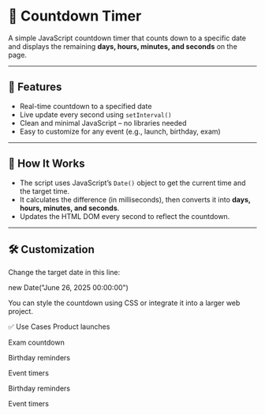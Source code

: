 # 📆 Countdown Timer

A simple JavaScript countdown timer that counts down to a specific date and displays the remaining **days, hours, minutes, and seconds** on the page.

---

## 🚀 Features

- Real-time countdown to a specified date  
- Live update every second using `setInterval()`  
- Clean and minimal JavaScript – no libraries needed  
- Easy to customize for any event (e.g., launch, birthday, exam)

---

## 🧠 How It Works

- The script uses JavaScript’s `Date()` object to get the current time and the target time.  
- It calculates the difference (in milliseconds), then converts it into **days, hours, minutes, and seconds**.  
- Updates the HTML DOM every second to reflect the countdown.

---

## 🛠️ Customization

Change the target date in this line:

new Date("June 26, 2025 00:00:00")

You can style the countdown using CSS or integrate it into a larger web project.

✅ Use Cases
Product launches

Exam countdown

Birthday reminders

Event timers



Birthday reminders

Event timers
